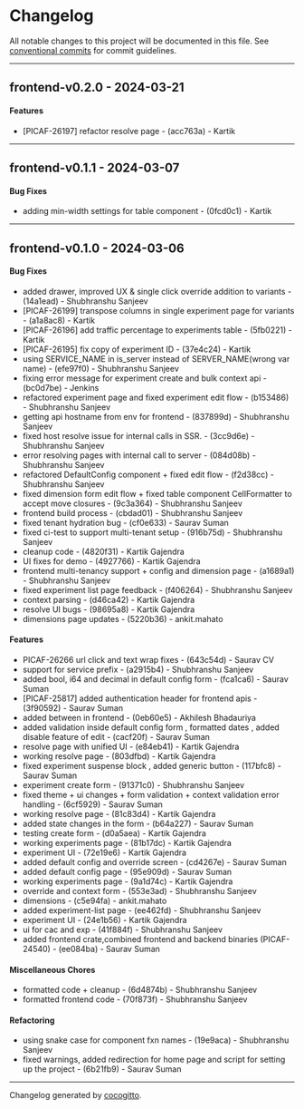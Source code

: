 # Changelog
All notable changes to this project will be documented in this file. See [conventional commits](https://www.conventionalcommits.org/) for commit guidelines.

- - -
## frontend-v0.2.0 - 2024-03-21
#### Features
- [PICAF-26197] refactor resolve page - (acc763a) - Kartik

- - -

## frontend-v0.1.1 - 2024-03-07
#### Bug Fixes
- adding min-width settings for table component - (0fcd0c1) - Kartik

- - -

## frontend-v0.1.0 - 2024-03-06
#### Bug Fixes
- added drawer, improved UX & single click override addition to variants - (14a1ead) - Shubhranshu Sanjeev
- [PICAF-26199] transpose columns in single experiment page for variants - (a1a8ac8) - Kartik
- [PICAF-26196] add traffic percentage to experiments table - (5fb0221) - Kartik
- [PICAF-26195] fix copy of experiment ID - (37e4c24) - Kartik
- using SERVICE_NAME in is_server instead of SERVER_NAME(wrong var name) - (efe97f0) - Shubhranshu Sanjeev
- fixing error message for experiment create and bulk context api - (bc0d7be) - Jenkins
- refactored experiment page and fixed experiment edit flow - (b153486) - Shubhranshu Sanjeev
- getting api hostname from env for frontend - (837899d) - Shubhranshu Sanjeev
- fixed host resolve issue for internal calls in SSR. - (3cc9d6e) - Shubhranshu Sanjeev
- error resolving pages with internal call to server - (084d08b) - Shubhranshu Sanjeev
- refactored DefaultConfig component + fixed edit flow - (f2d38cc) - Shubhranshu Sanjeev
- fixed dimension form edit flow + fixed table component CellFormatter to accept move closures - (9c3a364) - Shubhranshu Sanjeev
- frontend build process - (cbdad01) - Shubhranshu Sanjeev
- fixed tenant hydration bug - (cf0e633) - Saurav Suman
- fixed ci-test to support multi-tenant setup - (916b75d) - Shubhranshu Sanjeev
- cleanup code - (4820f31) - Kartik Gajendra
- UI fixes for demo - (4927766) - Kartik Gajendra
- frontend multi-tenancy support + config and dimension page - (a1689a1) - Shubhranshu Sanjeev
- fixed experiment list page feedback - (f406264) - Shubhranshu Sanjeev
- context parsing - (d46ca42) - Kartik Gajendra
- resolve UI bugs - (98695a8) - Kartik Gajendra
- dimensions page updates - (5220b36) - ankit.mahato
#### Features
- PICAF-26266 url click and text wrap fixes - (643c54d) - Saurav CV
- support for service prefix - (a2915b4) - Shubhranshu Sanjeev
- added bool, i64 and decimal in default config form - (fca1ca6) - Saurav Suman
- [PICAF-25817] added authentication header for frontend apis - (3f90592) - Saurav Suman
- added between in frontend - (0eb60e5) - Akhilesh Bhadauriya
- added validation inside default config form , formatted dates , added disable feature of edit - (cacf20f) - Saurav Suman
- resolve page with unified UI - (e84eb41) - Kartik Gajendra
- working resolve page - (803dfbd) - Kartik Gajendra
- fixed experiment suspense block , added generic button - (117bfc8) - Saurav Suman
- experiment create form - (91371c0) - Shubhranshu Sanjeev
- fixed theme + ui changes + form validation + context validation error handling - (6cf5929) - Saurav Suman
- working resolve page - (81c83d4) - Kartik Gajendra
- added state changes in the form - (b64a227) - Saurav Suman
- testing create form - (d0a5aea) - Kartik Gajendra
- working experiments page - (81b17dc) - Kartik Gajendra
- experiment UI - (72e19e6) - Kartik Gajendra
- added default config and override screen - (cd4267e) - Saurav Suman
- added default config page - (95e909d) - Saurav Suman
- working experiments page - (9a1d74c) - Kartik Gajendra
- override and context form - (553e3ad) - Shubhranshu Sanjeev
- dimensions - (c5e94fa) - ankit.mahato
- added experiment-list page - (ee462fd) - Shubhranshu Sanjeev
- experiment UI - (24e1b56) - Kartik Gajendra
- ui for cac and exp - (41f884f) - Shubhranshu Sanjeev
- added frontend crate,combined frontend and backend binaries (PICAF-24540) - (ee084ba) - Saurav Suman
#### Miscellaneous Chores
- formatted code + cleanup - (6d4874b) - Shubhranshu Sanjeev
- formatted frontend code - (70f873f) - Shubhranshu Sanjeev
#### Refactoring
- using snake case for component fxn names - (19e9aca) - Shubhranshu Sanjeev
- fixed warnings, added redirection for home page and script for setting up the project - (6b21fb9) - Saurav Suman

- - -

Changelog generated by [cocogitto](https://github.com/cocogitto/cocogitto).